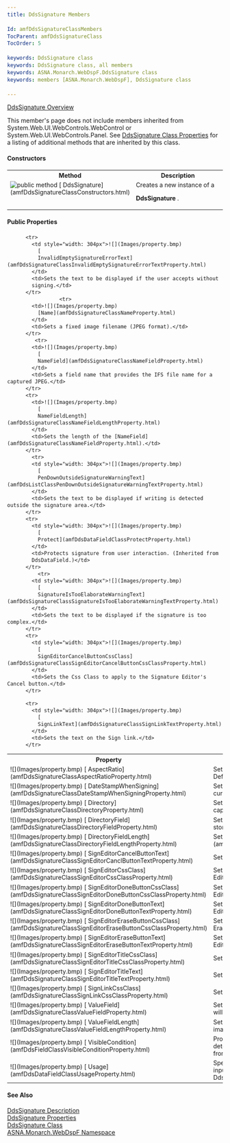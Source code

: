 ```yaml
---
title: DdsSignature Members

Id: amfDdsSignatureClassMembers
TocParent: amfDdsSignatureClass
TocOrder: 5

keywords: DdsSignature class
keywords: DdsSignature class, all members
keywords: ASNA.Monarch.WebDspF.DdsSignature class
keywords: members [ASNA.Monarch.WebDspF], DdsSignature class

---
```


[ DdsSignature Overview](amfDdsSignatureClass.html) 

This member's page does not include members inherited from System.Web.UI.WebControls.WebControl or System.Web.UI.WebControls.Panel. See [DdsSignature Class Properties](amfDdsSignatureClassPropertiesMain.html) for a listing of additional methods that are inherited by this class.

#### Constructors
<table class="mytable" cellspacing="0" cellpadding="4" width="90%">
          <colgroup><col width="30%" /><col width="70%" />
          </colgroup>
          <tr><th>Method</th>
              <th>Description</th>
          </tr>
          <tr valign="top">
            <td><img alt="public method" src="../Images/Methods.bmp" />
              [
              DdsSignature](amfDdsSignatureClassConstructors.html)
            </td>
            <td>Creates a new instance of a

 **DdsSignature** .</td>
          </tr>
</table>

#### Public Properties
<table class="mytable" cellspacing="0" cellpadding="4" width="90%">
          <colgroup>
           <col width="30%" />
           <col width="70%" />
          </colgroup>
          <tr><th style="width: 304px">Property</th>
          <th>Description</th>
          </tr>
        <tr>
            <td style="width: 304px">![](Images/property.bmp)
              [
              AspectRatio](amfDdsSignatureClassAspectRatioProperty.html)
            </td>
            <td>Sets the aspect ratio of the signature control.  Defaults to 3:1.</td>
          </tr>
          <tr>
            <td style="height: 31px; width: 304px;">![](Images/property.bmp)
              [
              DateStampWhenSigning](amfDdsSignatureClassDateStampWhenSigningProperty.html)
            </td>
            <td style="height: 31px">Sets whether or not to display a watermark of the current date while the user writes their signature.</td>
          </tr>
 <tr>
            <td>![](Images/property.bmp)
              [
              Directory](amfDdsSignatureClassDirectoryProperty.html)
            </td>
            <td>Sets a the name of a fixed IFS directory to store a captured JPEG image in.</td>
          </tr>
		     <tr>
            <td>![](Images/property.bmp)
              [
              DirectoryField](amfDdsSignatureClassDirectoryFieldProperty.html)
            </td>
            <td>Sets a field name that provides the IFS directory to store a captured JPEG image in.</td>
          </tr>
		  <tr>
            <td>![](Images/property.bmp)
              [
              DirectoryFieldLength](amfDdsSignatureClassDirectoryFieldLengthProperty.html)
            </td>
            <td>Sets the length of the [DirectoryField](amfDdsSignatureClassDirectoryFieldProperty.html).</td>
          </tr>

          <tr>
            <td style="width: 304px">![](Images/property.bmp)
              [
              InvalidEmptySignatureErrorText](amfDdsSignatureClassInvalidEmptySignatureErrorTextProperty.html)
            </td>
            <td>Sets the text to be displayed if the user accepts without 
			signing.</td>
          </tr>
		  		     <tr>
            <td>![](Images/property.bmp)
              [Name](amfDdsSignatureClassNameProperty.html)
            </td>
            <td>Sets a fixed image filename (JPEG format).</td>
          </tr>
		     <tr>
            <td>![](Images/property.bmp)
              [
              NameField](amfDdsSignatureClassNameFieldProperty.html)
            </td>
            <td>Sets a field name that provides the IFS file name for a captured JPEG.</td>
          </tr>
		  <tr>
            <td>![](Images/property.bmp)
              [
              NameFieldLength](amfDdsSignatureClassNameFieldLengthProperty.html)
            </td>
            <td>Sets the length of the [NameField](amfDdsSignatureClassNameFieldProperty.html).</td>
          </tr>
		    <tr>
            <td style="width: 304px">![](Images/property.bmp)
              [
              PenDownOutsideSignatureWarningText](amfDdsListClassPenDownOutsideSignatureWarningTextProperty.html)
            </td>
            <td>Sets the text to be displayed if writing is detected outside the signature area.</td>
          </tr>
          <tr>
            <td style="width: 304px">![](Images/property.bmp)
              [
              Protect](amfDdsDataFieldClassProtectProperty.html)
            </td>
            <td>Protects signature from user interaction. (Inherited from 
			DdsDataField.)</td>
          </tr>
              <tr>
            <td style="width: 304px">![](Images/property.bmp)
              [
              SignatureIsTooElaborateWarningText](amfDdsSignatureClassSignatureIsTooElaborateWarningTextProperty.html)
            </td>
            <td>Sets the text to be displayed if the signature is too complex.</td>
          </tr>
          <tr>
            <td style="width: 304px">![](Images/property.bmp)
              [
              SignEditorCancelButtonCssClass](amfDdsSignatureClassSignEditorCancelButtonCssClassProperty.html)
            </td>
            <td>Sets the Css Class to apply to the Signature Editor's Cancel button.</td>
          </tr>

<tr>
            <td style="width: 304px">![](Images/property.bmp)
              [
              SignEditorCancelButtonText](amfDdsSignatureClassSignEditorCanclButtonTextProperty.html)
            </td>
            <td>Sets the Cancel Button text for the Signature Editor.</td>
          </tr>
          <tr>
            <td style="width: 304px">![](Images/property.bmp)
              [
              SignEditorCssClass](amfDdsSignatureClassSignEditorCssClassProperty.html)
            </td>
            <td>Sets the Css Class name applied to the Signature Editor.</td>
          </tr>
          <tr>
            <td style="width: 304px">![](Images/property.bmp)
              [
              SignEditorDoneButtonCssClass](amfDdsSignatureClassSignEditorDoneButtonCssClassProperty.html)
            </td>
            <td>Sets the Css Class to be applied to the Signature Editor's done button.</td>
          </tr>

<tr>
            <td style="width: 304px">![](Images/property.bmp)
              [
              SignEditorDoneButtonText](amfDdsSignatureClassSignEditorDoneButtonTextProperty.html)
            </td>
            <td>Sets the text for the Done button in the Signature Editor.</td>
          </tr>
          <tr>
            <td style="height: 31px; width: 304px;">![](Images/property.bmp)
              [
              SignEditorEraseButtonCssClass](amfDdsSignatureClassSignEditorEraseButtonCssClassProperty.html)
            </td>
            <td style="height: 31px">Sets the Css Class applied to the Signature Editor's Erase button.</td>
          </tr>

<tr>
            <td style="width: 304px">![](Images/property.bmp)
              [
              SignEditorEraseButtonText](amfDdsSignatureClassSignEditorEraseButtonTextProperty.html)
            </td>
            <td>Sets the text for the Erase button of the Signature Editor.</td>
          </tr>
          <tr>
            <td style="width: 304px">![](Images/property.bmp)
              [
              SignEditorTitleCssClass](amfDdsSignatureClassSignEditorTitleCssClassProperty.html)
            </td>
            <td>Sets the Css Class for the Signature Editor's Title.</td>
          </tr>

<tr>
            <td style="height: 32px; width: 304px;">![](Images/property.bmp)
              [
              SignEditorTitleText](amfDdsSignatureClassSignEditorTitleTextProperty.html)
            </td>
            <td style="height: 32px">Sets the title text for the Signature Editor.</td>
          </tr>
          <tr>
            <td style="width: 304px">![](Images/property.bmp)
              [
              SignLinkCssClass](amfDdsSignatureClassSignLinkCssClassProperty.html)
            </td>
            <td>Sets the Css Class to apply to the Sign link.</td>
          </tr>

          <tr>
            <td style="width: 304px">![](Images/property.bmp)
              [
              SignLinkText](amfDdsSignatureClassSignLinkTextProperty.html)
            </td>
            <td>Sets the text on the Sign link.</td>
          </tr>

<tr>
            <td style="width: 304px">![](Images/property.bmp)
              [
              ValueField](amfDdsSignatureClassValueFieldProperty.html)
            </td>
            <td>Sets the name of the field where the signature image will be 
			stored.</td>
          </tr>
<tr>
            <td style="height: 31px; width: 304px;">![](Images/property.bmp)
              [
              ValueFieldLength](amfDdsSignatureClassValueFieldLengthProperty.html)</td>
            <td style="height: 31px">Sets the length of the field where the signature image will be 
			stored.</td>
          </tr>
<tr>
            <td style="width: 304px">![](Images/property.bmp)
              [
              VisibleCondition](amfDdsFieldClassVisibleConditionProperty.html)
            </td>
            <td>Provides a conditional indicator expression that determines if 
			the signature will be visible. (Inherited from DdsField)</td>
          </tr>
<tr>
            <td style="width: 304px">![](Images/property.bmp)
              [
              Usage](amfDdsDataFieldClassUsageProperty.html)
            </td>
            <td>Specifies if this field is output-only, input-only, input/output (both), or hidden. 
			(Inherited from DdsDataField).</td>
          </tr>

</table>

#### See Also
[ DdsSignature Description](amfDdsUnderstandingSignature.html) <br />[ DdsSignature Properties](amfDdsSignatureClassPropertiesMain.html) <br /> [ DdsSignature Class](amfDdsSignatureClass.html) <br /> [ ASNA.Monarch.WebDspF Namespace](amfWebDspFNamespace.html)
